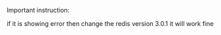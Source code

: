 Important instruction:

if it is showing error
then change the redis version 3.0.1
it will work fine